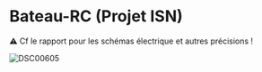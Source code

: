 # Bateau-RC (Projet ISN)
:warning: Cf le rapport pour les schémas électrique et autres précisions ! 

![DSC00605](https://user-images.githubusercontent.com/22059248/121930925-3fb10200-cd43-11eb-8f97-70e50b088211.JPG)
